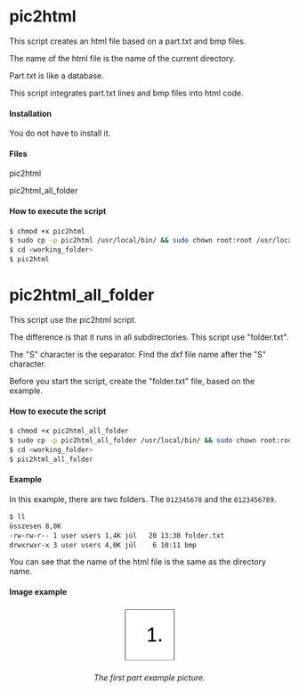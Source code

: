 # pic2html

This script creates an html file based on a part.txt and bmp files.

The name of the html file is the name of the current directory.

Part.txt is like a database. 

This script integrates part.txt lines and bmp files into html code.

#### Installation
You do not have to install it.
#### Files
pic2html

pic2html_all_folder
#### How to execute the script
```sh
$ chmod +x pic2html
$ sudo cp -p pic2html /usr/local/bin/ && sudo chown root:root /usr/local/bin/*
$ cd <working_folder>
$ pic2html
```
# pic2html_all_folder
This script use the pic2html script.

The difference is that it runs in all subdirectories. This script use "folder.txt".

The "S" character is the separator. Find the dxf file name after the "S" character.

Before you start the script, create the "folder.txt" file, based on the example. 
#### How to execute the script
```sh
$ chmod +x pic2html_all_folder
$ sudo cp -p pic2html_all_folder /usr/local/bin/ && sudo chown root:root /usr/local/bin/*
$ cd <working_folder>
$ pic2html_all_folder
```
#### Example
In this example, there are two folders. The ```012345678``` and the ```0123456789```.
```sh
$ ll
összesen 8,0K
-rw-rw-r-- 1 user users 1,4K júl   20 13:30 folder.txt
drwxrwxr-x 3 user users 4,0K júl    6 10:11 bmp

```
You can see that the name of the html file is the same as the directory name.

#### Image example

<p align="center">
<img src="bmp/AM_BV_lv8_10_1234_1.BMP" width="20%">
<div align="center"><i>The first part example picture.</i></div>
</p>

